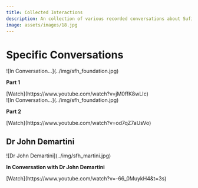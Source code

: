 ```yaml
---
title: Collected Interactions
description: An collection of various recorded conversations about Sufism, Islam and transformative spirituality that Shaykh Fadhlalla has engaged in over the years.
image: assets/images/18.jpg
---
```


# Specific Conversations

<div markdown="1" class="card video sidebar center gemoji center-content">

<div markdown="2" class="video-image">
![In Conversation...](../img/sfh_foundation.jpg)
</div>

**Part 1**

<div markdown="3" class="video-link">
[Watch](https://www.youtube.com/watch?v=jM0ffK8wLIc)
</div>

</div>

<div markdown="1" class="card video sidebar center gemoji center-content">

<div markdown="2" class="video-image">
![In Conversation...](../img/sfh_foundation.jpg)
</div>

**Part 2**

<div markdown="3" class="video-link">
[Watch](https://www.youtube.com/watch?v=od7qZ7aUsVo)
</div>

</div>

<div markdown="1" class="clear"></div>

## Dr John Demartini

<div markdown="1" class="card video sidebar center gemoji center-content">

<div markdown="2" class="video-image">
![Dr John Demartini](../img/sfh_martini.jpg)
</div>

**In Conversation with Dr John Demartini**

<div markdown="3" class="video-link">
[Watch](https://www.youtube.com/watch?v=-66_0MuykH4&t=3s)
</div>

</div>

<div markdown="1" class="clear"></div>


